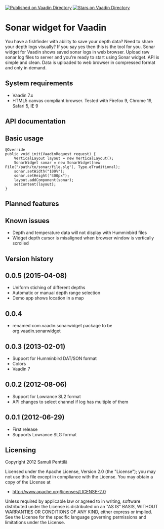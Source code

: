 [![Published on Vaadin  Directory](https://img.shields.io/badge/Vaadin%20Directory-published-00b4f0.svg)](https://vaadin.com/directory/component/sonarwidget)
[![Stars on Vaadin Directory](https://img.shields.io/vaadin-directory/star/sonarwidget.svg)](https://vaadin.com/directory/component/sonarwidget)

Sonar widget for Vaadin
=======================

You have a fishfinder with ability to save your depth data? 
Need to share your depth logs visually? If you say yes
then this is the tool for you. Sonar widget for Vaadin
shows saved sonar logs in web browser. Upload raw sonar log
files to server and you're ready to start using Sonar widget.
API is simple and clean. Data is uploaded to web browser in
compressed format and only in demand.

## System requirements
* Vaadin 7.x
* HTML5 canvas compliant browser. Tested with Firefox 9, Chrome 19, Safari 5, IE 9

API documentation
-----------------

## Basic usage
	@Override
	public void init(VaadinRequest request) {
		VerticalLayout layout = new VerticalLayout();
		SonarWidget sonar = new SonarWidget(new File("/path/to/sonar/file.slg"), Type.eTraditional);
		sonar.setWidth("100%");
		sonar.setHeight("400px");
		layout.addComponent(sonar);
		setContent(layout);
	}
	

Planned features
---------------

Known issues
---------------
* Depth and temperature data will not display with Humminbird files
* Widget depth cursor is misaligned when browser window is vertically scrolled

Version history
---------------
## 0.0.5 (2015-04-08)
* Uniform stiching of different depths
* Automatic or manual depth range selection
* Demo app shows location in a map

## 0.0.4
* renamed com.vaadin.sonarwidget package to be org.vaadin.sonarwidget

## 0.0.3 (2013-02-01)
* Support for Humminbird DAT/SON format
* Colors
* Vaadin 7
 
## 0.0.2 (2012-08-06)
* Support for Lowrance SL2 format
* API changes to select channel if log has multiple of them

## 0.0.1 (2012-06-29)
* First release
* Supports Lowrance SLG format

Licensing
---------

Copyright 2012 Samuli Penttilä

Licensed under the Apache License, Version 2.0 (the "License");
you may not use this file except in compliance with the License.
You may obtain a copy of the License at

* http://www.apache.org/licenses/LICENSE-2.0

Unless required by applicable law or agreed to in writing, software
distributed under the License is distributed on an "AS IS" BASIS,
WITHOUT WARRANTIES OR CONDITIONS OF ANY KIND, either express or implied.
See the License for the specific language governing permissions and
limitations under the License.
